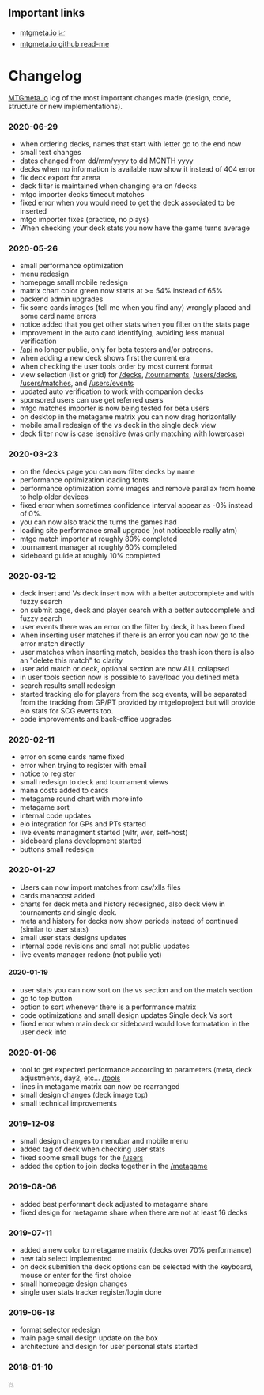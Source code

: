 
## Important links

* [mtgmeta.io :chart_with_upwards_trend:](https://mtgmeta.io)
* [mtgmeta.io github read-me](https://github.com/mtgmetaio/Read-me-first)

##

# Changelog

[MTGmeta.io](https://mtgmeta.io) log of the most important changes made (design, code, structure or new implementations).

### 2020-06-29
* when ordering decks, names that start with letter go to the end now
* small text changes
* dates changed from dd/mm/yyyy to dd MONTH yyyy
* decks when no information is available now show it instead of 404 error
* fix deck export for arena
* deck filter is maintained when changing era on /decks
* mtgo importer decks timeout matches
* fixed error when you would need to get the deck associated to be inserted
* mtgo importer fixes (practice, no plays)
* When checking your deck stats you now have the game turns average

### 2020-05-26
* small performance optimization
* menu redesign
* homepage small mobile redesign
* matrix chart color green now starts at >= 54% instead of 65%
* backend admin upgrades
* fix some cards images (tell me when you find any) wrongly placed and some card name errors
* notice added that you get other stats when you filter on the stats page
* improvement in the auto card identifying, avoiding less manual verification
* [/api](https://mtgmeta.io/api) no longer public, only for beta testers and/or patreons.
* when adding a new deck shows first the current era
* when checking the user tools order by most current format
* view selection (list or grid) for [/decks](https://mtgmeta.io/decks), [/tournaments](https://mtgmeta.io/tournaments), [/users/decks](https://mtgmeta.io/users/decks), [/users/matches](https://mtgmeta.io/users/matches), and [/users/events](https://mtgmeta.io/users/events)
* updated auto verification to work with companion decks
* sponsored users can use get referred users
* mtgo matches importer is now being tested for beta users
* on desktop in the metagame matrix you can now drag horizontally
* mobile small redesign of the vs deck in the single deck view
* deck filter now is case isensitive (was only matching with lowercase)

### 2020-03-23
* on the /decks page you can now filter decks by name
* performance optimization loading fonts
* performance optimization some images and remove parallax from home to help older devices
* fixed error when sometimes confidence interval appear as -0% instead of 0%.
* you can now also track the turns the games had
* loading site performance small upgrade (not noticeable really atm)
* mtgo match importer at roughly 80% completed
* tournament manager at roughly 60% completed
* sideboard guide at roughly 10% completed

### 2020-03-12
- deck insert and Vs deck insert now with a better autocomplete and with fuzzy search
- on submit page, deck and player search with a better autocomplete and fuzzy search
- user events there was an error on the filter by deck, it has been fixed
- when inserting user matches if there is an error you can now go to the error match directly
- user matches when inserting match, besides the trash icon there is also an "delete this match" to clarity
- user add match or deck, optional section are now ALL collapsed
- in user tools section now is possible to save/load you defined meta
- search results small redesign
- started tracking elo for players from the scg events, will be separated from the tracking from GP/PT provided by mtgeloproject but will provide elo stats for SCG events too.
- code improvements and back-office upgrades

### 2020-02-11
* error on some cards name fixed
* error when trying to register with email
* notice to register
* small redesign to deck and tournament views
* mana costs added to cards
* metagame round chart with more info
* metagame sort
* internal code updates
* elo integration for GPs and PTs started
* live events managment started (wltr, wer, self-host)
* sideboard plans development started
* buttons small redesign

### 2020-01-27
- Users can now import matches from csv/xlls files
- cards manacost added
- charts for deck meta and history redesigned, also deck view in tournaments and single deck.
- meta and history for decks now show periods instead of continued (similar to user stats)
- small user stats designs updates
- internal code revisions and small not public updates
- live events manager redone (not public yet)

#### 2020-01-19
- user stats you can now sort on the vs section and on the match section
- go to top button
- option to sort whenever there is a performance matrix
- code optimizations and small design updates Single deck Vs sort
- fixed error when main deck or sideboard would lose formatation in the user deck info

### 2020-01-06
* tool to get expected performance according to parameters (meta, deck adjustments, day2, etc... [/tools](https://mtgmeta.io/users/tools)
* lines in metagame matrix can now be rearranged
* small design changes (deck image top)
* small technical improvements

### 2019-12-08
- small design changes to menubar and mobile menu
- added tag of deck when checking user stats
- fixed soome small bugs for the [/users](https://mtgmeta.io/users)
- added the option to join decks together in the [/metagame](https://mtgmeta.io/metagame)

### 2019-08-06
- added best performant deck adjusted to metagame share
- fixed design for metagame share when there are not at least 16 decks

### 2019-07-11
- added a new color to metagame matrix (decks over 70% performance)
- new tab select implemented
- on deck submition the deck options can be selected with the keyboard, mouse or enter for the first choice
- small homepage design changes
- single user stats tracker register/login done

### 2019-06-18
- format selector redesign
- main page small design update on the box
- architecture and design for user personal stats started

### 2018-01-10

💥
